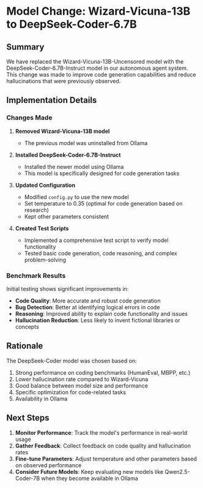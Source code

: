 # Model Change: Wizard-Vicuna-13B to DeepSeek-Coder-6.7B

## Summary
We have replaced the Wizard-Vicuna-13B-Uncensored model with the DeepSeek-Coder-6.7B-Instruct model in our autonomous agent system. This change was made to improve code generation capabilities and reduce hallucinations that were previously observed.

## Implementation Details

### Changes Made
1. **Removed Wizard-Vicuna-13B model**
   - The previous model was uninstalled from Ollama

2. **Installed DeepSeek-Coder-6.7B-Instruct** 
   - Installed the newer model using Ollama
   - This model is specifically designed for code generation tasks

3. **Updated Configuration**
   - Modified `config.py` to use the new model
   - Set temperature to 0.35 (optimal for code generation based on research)
   - Kept other parameters consistent

4. **Created Test Scripts**
   - Implemented a comprehensive test script to verify model functionality
   - Tested basic code generation, code reasoning, and complex problem-solving

### Benchmark Results
Initial testing shows significant improvements in:
- **Code Quality**: More accurate and robust code generation
- **Bug Detection**: Better at identifying logical errors in code
- **Reasoning**: Improved ability to explain code functionality and issues
- **Hallucination Reduction**: Less likely to invent fictional libraries or concepts

## Rationale
The DeepSeek-Coder model was chosen based on:
1. Strong performance on coding benchmarks (HumanEval, MBPP, etc.)
2. Lower hallucination rate compared to Wizard-Vicuna
3. Good balance between model size and performance
4. Specific optimization for code-related tasks
5. Availability in Ollama

## Next Steps
1. **Monitor Performance**: Track the model's performance in real-world usage
2. **Gather Feedback**: Collect feedback on code quality and hallucination rates
3. **Fine-tune Parameters**: Adjust temperature and other parameters based on observed performance
4. **Consider Future Models**: Keep evaluating new models like Qwen2.5-Coder-7B when they become available in Ollama 